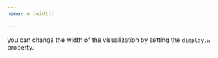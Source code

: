 ```yaml
---
name: w (width)

---
```


you can change the width of the visualization by setting the `display.w` property.

